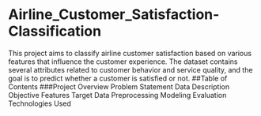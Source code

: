# Airline_Customer_Satisfaction-Classification
This project aims to classify airline customer satisfaction based on various features that influence the customer experience. The dataset contains several attributes related to customer behavior and service quality, and the goal is to predict whether a customer is satisfied or not.
##Table of Contents
 ###Project Overview
 Problem Statement
 Data Description
 Objective
 Features
 Target
 Data Preprocessing
 Modeling
 Evaluation
 Technologies Used

